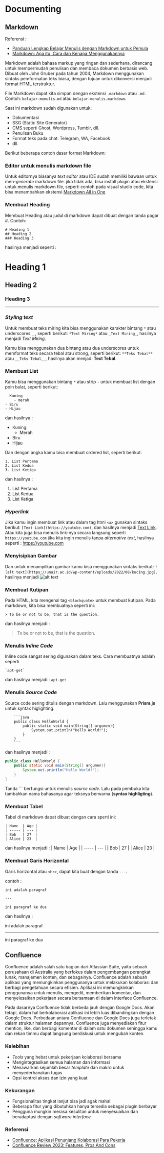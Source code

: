 # Documenting

## Markdown

Referensi :
- [Panduan Lengkap Belajar Menulis dengan Markdown untuk Pemula](https://www.petanikode.com/markdown-pemula/)
- [Markdown: Apa itu, Cara dan Kenapa Menggunakannya](https://dewabiz.com/markdown/)

Markdown adalah bahasa markup yang ringan dan sederhana, dirancang untuk mempermudah penulisan dan membaca dokumen berbasis web. Dibuat oleh John Gruber pada tahun 2004, Markdown menggunakan sintaks pemformatan teks biasa, dengan tujuan untuk dikonversi menjadi format HTML terstruktur.

File Markdown dapat kita simpan dengan ekstensi `.markdown` atau `.md`. Contoh: `belajar-menulis.md` atau `belajar-menulis.markdown`.

Saat ini markdown sudah digunakan untuk:

- Dokumentasi
- SSG (Static Site Generator)
- CMS seperti Ghost, Wordpress, Tumblr, dll.
- Penulisan Buku
- Format teks pada chat: Telegram, WA, Facebook
- dll.

Berikut beberapa contoh dasar format Markdown:

### Editor untuk menulis markdown file
Untuk editornya biasanya _text editor_ atau IDE sudah memiliki bawaan untuk men-_generate_ markdown file. jika tidak ada, bisa install plugin atau ekstensi untuk menulis markdown file, seperti contoh pada visual studio code, kita bisa menambahkan ekstensi [Markdown All in One](https://marketplace.visualstudio.com/items?itemName=yzhang.markdown-all-in-one)

### Membuat Heading

Membuat Heading atau judul di markdown dapat dibuat dengan tanda pagar #. Contoh:
```
# Heading 1
## Heading 2
### Heading 3
```

hasilnya menjadi seperti :

# Heading 1
## Heading 2
### Heading 3
---

### _Styling text_

Untuk membuat teks miring kita bisa menggunakan karakter bintang `*` atau underscores `_` , seperti berikut: `*Text Miring*` atau `_Text Miring_`, hasilnya menjadi _Text Miring_.

Kamu bisa menggunakan dua bintang atau dua underscores untuk memformat teks secara tebal atau strong, seperti berikut: `**Teks Tebal**` atau `__Teks Tebal__`, hasilnya akan menjadi **Text Tebal**.


### Membuat List

Kamu bisa menggunakan bintang `*` atau strip `-` untuk membuat list dengan poin bulat, seperti berikut:
```
- Kuning
    - merah
- Biru
- Hijau
```
dan hasilnya :
- Kuning
    - Merah
- Biru
- Hijau

Dan dengan angka kamu bisa membuat ordered list, seperti berikut:
```
1. List Pertama
2. List Kedua
3. List Ketiga
```

dan hasilnya : 
1. List Pertama
2. List Kedua
3. List Ketiga

### _Hyperlink_

Jika kamu ingin membuat link atau dalam tag html `<a>` gunakan sintaks berikut: `[Text Link](https://youtube.com)`, dan hasilnya menjadi [Text Link](https://youtube.com). Atau kita juga bisa menulis link-nya secara langsung seperti `https://youtube.com` jika kita ingin menulis tanpa _alternative text_, hasilnya seperti : https://youtube.com


### Menyisipkan Gambar

Dan untuk menampilkan gambar kamu bisa menggunakan sintaks berikut: `![alt text](https://unair.ac.id/wp-content/uploads/2022/08/kucing.jpg)`. hasilnya menjadi ![alt text](https://unair.ac.id/wp-content/uploads/2022/08/kucing.jpg)

### Membuat Kutipan
Pada HTML, kita mengenal tag `<blockquote>` untuk membuat kutipan. Pada markdown, kita bisa membuatnya seperti ini: 
```
> To be or not to be, that is the question.
```
dan hasilnya menjadi :

> To be or not to be, that is the question.

### Menulis _Inline Code_
Inline code sangat sering digunakan dalam teks. Cara membuatnya adalah seperti
```
`apt-get`
```

dan hasilnya menjadi : `apt-get`

### Menulis _Source Code_
Source code sering ditulis dengan markdown. Lalu menggunakan **Prism.js** untuk syntax higlighting.

```
    ```java
    public class HelloWorld {
        public static void main(String[] argumen){
            System.out.println("Hello World!");
        }
    }
    ```
```

dan hasilnya menjadi :
```java
public class HelloWorld {
    public static void main(String[] argumen){
        System.out.println("Hello World!");
    }
}
```

Tanda ``` berfungsi untuk menulis _source code_. Lalu pada pembuka kita tambahkan nama bahasanya agar teksnya berwarna (__syntax highligting__).

### Membuat Tabel
Tabel di markdown dapat dibuat dengan cara sperti ini:
```
| Name  | Age |
| ----- | --- |
| Bob   | 27  |
| Alice | 23  |
```

dan hasilnya menjadi :
| Name  | Age |
| ----- | --- |
| Bob   | 27  |
| Alice | 23  |

### Membuat Garis Horizontal
Garis horizontal atau `<hr>`, dapat kita buat dengan tanda `---`.

contoh :

```
ini adalah paragraf

---

ini paragraf ke dua
```

dan hasilnya :

ini adalah paragraf

---

ini paragraf ke dua

## Confluence

Confluence adalah salah satu bagian dari Atlassian Suite, yaitu sebuah perusahaan di Australia yang berfokus dalam pengembangan 
perangkat lunak, manajemen konten, dan sebagainya. Confluence adalah sebuah aplikasi yang memungkinkan penggunanya untuk 
melakukan kolaborasi dan berbagi pengetahuan secara efisien. Aplikasi ini memungkinkan penggunanya untuk menulis, mengedit, memberikan komentar, dan menyelesaikan pekerjaan secara bersamaan 
di dalam interface Confluence.

Pada dasarnya Confluence tidak berbeda jauh dengan Google Docs. Akan tetapi, dalam hal berkolaborasi aplikasi ini lebih luas 
dibandingkan dengan Google Docs. Perbedaan antara Confluence dan Google Docs juga terletak dalam struktur halaman depannya. 
Confluence juga menyediakan fitur mention, like, dan berbagi komentar di dalam satu dokumen sehingga kamu dan rekan timmu dapat langsung berdiskusi untuk mengubah konten.

### Kelebihan

- _Tools_ yang hebat untuk pekerjaan kolaborasi bersama
- Mengintegrasikan semua halaman dan informasi
- Menawarkan sejumlah besar _template_ dan makro untuk menyederhanakan tugas
- Opsi kontrol akses dan izin yang kuat

### Kekurangan

- Fungsionalitas tingkat lanjut bisa jadi agak mahal
- Beberapa fitur yang dibutuhkan hanya tersedia sebagai plugin berbayar
- Pengguna mungkin merasa kesulitan untuk menyesuaikan dan beradaptasi dengan _software interface_

### Referensi

- [Confluence: Aplikasi Penunjang Kolaborasi Para Pekerja](https://glints.com/id/lowongan/confluence-adalah/)
- [Confluence Review 2023: Features, Pros And Cons](https://www.forbes.com/advisor/business/software/confluence-review/)
